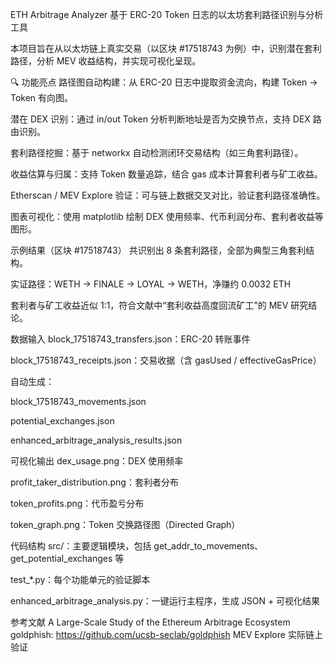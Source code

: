 ETH Arbitrage Analyzer
基于 ERC-20 Token 日志的以太坊套利路径识别与分析工具

本项目旨在从以太坊链上真实交易（以区块 #17518743 为例）中，识别潜在套利路径，分析 MEV 收益结构，并实现可视化呈现。

🔍 功能亮点
路径图自动构建：从 ERC-20 日志中提取资金流向，构建 Token → Token 有向图。

潜在 DEX 识别：通过 in/out Token 分析判断地址是否为交换节点，支持 DEX 路由识别。

套利路径挖掘：基于 networkx 自动检测闭环交易结构（如三角套利路径）。

收益估算与归属：支持 Token 数量追踪，结合 gas 成本计算套利者与矿工收益。

Etherscan / MEV Explore 验证：可与链上数据交叉对比，验证套利路径准确性。

图表可视化：使用 matplotlib 绘制 DEX 使用频率、代币利润分布、套利者收益等图形。

示例结果（区块 #17518743）
共识别出 8 条套利路径，全部为典型三角套利结构。

实证路径：WETH → FINALE → LOYAL → WETH，净赚约 0.0032 ETH

套利者与矿工收益近似 1:1，符合文献中“套利收益高度回流矿工”的 MEV 研究结论。

数据输入
block_17518743_transfers.json：ERC-20 转账事件

block_17518743_receipts.json：交易收据（含 gasUsed / effectiveGasPrice）

自动生成：

block_17518743_movements.json

potential_exchanges.json

enhanced_arbitrage_analysis_results.json

可视化输出
dex_usage.png：DEX 使用频率

profit_taker_distribution.png：套利者分布

token_profits.png：代币盈亏分布

token_graph.png：Token 交换路径图（Directed Graph）

代码结构
src/：主要逻辑模块，包括 get_addr_to_movements、get_potential_exchanges 等

test_*.py：每个功能单元的验证脚本

enhanced_arbitrage_analysis.py：一键运行主程序，生成 JSON + 可视化结果

参考文献
A Large-Scale Study of the Ethereum Arbitrage Ecosystem 
goldphish: https://github.com/ucsb-seclab/goldphish
MEV Explore 实际链上验证